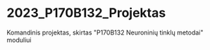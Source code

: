 # 2023_P170B132_Projektas
Komandinis projektas, skirtas "P170B132 Neuroninių tinklų metodai" moduliui
